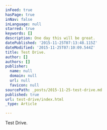 ```yaml
---
inFeed: true
hasPage: true
inNav: false
inLanguage: null
starred: true
keywords: []
description: One day this will be great.
datePublished: '2015-11-25T07:13:48.115Z'
dateModified: '2015-11-25T07:10:09.544Z'
title: Test Drive.
author: []
authors: []
publisher:
  name: null
  domain: null
  url: null
  favicon: null
sourcePath: _posts/2015-11-25-test-drive.md
published: true
url: test-drive/index.html
_type: Article

---
```

Test Drive.